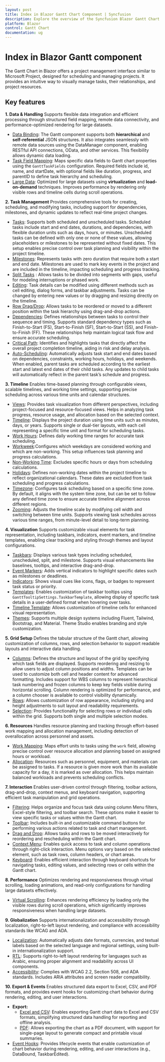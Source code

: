```yaml
---
layout: post
title: Index in Blazor Gantt Chart Component | Syncfusion
description: Explore the overview of the Syncfusion Blazor Gantt Chart component, covering key concepts, functionalities, and usage guidelines.
platform: Blazor
control: Gantt Chart
documentation: ug
---
```


# Index in Blazor Gantt component

The Gantt Chart in Blazor offers a project management interface similar to Microsoft Project, designed for scheduling and managing projects. It provides an intuitive way to visually manage tasks, their relationships, and project resources.

## Key features

**1. Data & Handling** 
Supports flexible data integration and efficient processing through structured field mapping, remote data connectivity, and performance-optimized rendering for large datasets.
   * [Data Binding](https://blazor.syncfusion.com/documentation/gantt-chart/data-binding): The Gantt component supports both **hierarchical** and **self-referential** JSON structures. It also integrates seamlessly with remote data sources using the DataManager component, enabling RESTful API connections, OData, and other services. This flexibility allows dynamic data loading. 
   * [Task Field Mapping](https://blazor.syncfusion.com/documentation/gantt-chart/getting-started-with-web-app#binding-gantt-chart-with-data-and-mapping-task-fields): Maps specific data fields to Gantt chart properties using the `GanttTaskFields` configuration. Required fields include id, name, and startDate, with optional fields like duration, progress, and parentID to define task hierarchy and scheduling.
   * [Large Data](https://blazor.syncfusion.com/documentation/gantt-chart/data-binding#load-child-on-demand): Optimized for large datasets using **virtualization** and **load-on-demand** techniques. Improves performance by rendering only visible rows and timeline cells during scroll operations.

**2. Task Management** 
Provides comprehensive tools for creating, scheduling, and modifying tasks, including support for dependencies,  milestones, and dynamic updates to reflect real-time project changes.
  * [Tasks](https://blazor.syncfusion.com/documentation/gantt-chart/scheduling-tasks): Supports both scheduled and unscheduled tasks. Scheduled tasks include start and end dates, durations, and dependencies, with flexible duration units such as days, hours, or minutes. Unscheduled tasks can be defined with only one or none of these values, allowing placeholders or milestones to be represented without fixed dates. This setup enables precise control over task planning and visibility within the project timeline.
  * [Milestones](https://blazor.syncfusion.com/documentation/gantt-chart/scheduling-tasks#milestone): Represents tasks with zero duration that require both a start and end date. Milestones are used to mark key events in the project and are included in the timeline, impacting scheduling and progress tracking.
  * [Split Tasks](https://blazor.syncfusion.com/documentation/gantt-chart/split-task#split-and-merge-tasks-dynamically) : Allows tasks to be divided into segments with gaps, useful for modeling interruptions or phased work.
  * [Editing](https://blazor.syncfusion.com/documentation/gantt-chart/editing-tasks): Task details can be modified using different methods such as cell editing, dialog forms, and taskbar adjustments. Tasks can be changed by entering new values or by dragging and resizing directly on the timeline. 
  * [Row Drag/Drop](https://blazor.syncfusion.com/documentation/gantt-chart/resource-view#taskbar-drag-and-drop-between-resources): Allows tasks to be reordered or moved to a different position within the task hierarchy using drag-and-drop actions. 
  * [Dependencies](https://blazor.syncfusion.com/documentation/gantt-chart/task-dependencies): Defines relationships between tasks to control their sequence and timing. Supports standard dependency types such as Finish-to-Start (FS), Start-to-Finish (SF), Start-to-Start (SS), and Finish-to-Finish (FF). These relationships help maintain logical task flow and ensure accurate scheduling.
  * [Critical Path](https://blazor.syncfusion.com/documentation/gantt-chart/criticalpath): Identifies and highlights tasks that directly affect the overall project completion timeline, aiding in risk and delay analysis.
  * [Auto-Scheduling](https://blazor.syncfusion.com/documentation/gantt-chart/scheduling-tasks#automatically-scheduled-tasks): Automatically adjusts task start and end dates based on dependencies, constraints, working hours, holidays, and weekends. When enabled, parent tasks are scheduled according to the earliest start and latest end dates of their child tasks. Any updates to child tasks will automatically reflect in the parent task’s schedule and progress.

**3. Timeline** 
Enables time-based planning through configurable views, scalable timelines, and working time settings, supporting precise scheduling across various time units and calendar structures. 
  * [Views](https://blazor.syncfusion.com/documentation/gantt-chart/resources): Provides task visualization from different perspectives, including project-focused and resource-focused views. Helps in analyzing task progress, resource usage, and allocation based on the selected context.
  * [Timeline](https://blazor.syncfusion.com/documentation/gantt-chart/time-line): Displays the project duration using time units such as minutes, days, or years. Supports single or dual-tier layouts, with each cell representing a specific time unit and format for scheduling tasks.
  * [Work Hours](https://blazor.syncfusion.com/documentation/gantt-chart/scheduling-tasks#working-time-range): Defines daily working time ranges for accurate task scheduling. 
  * [Workweek](https://blazor.syncfusion.com/documentation/gantt-chart/scheduling-tasks#weekend-or-non-working-days):Configures which weekdays are considered working and which are non-working. This setup influences task planning and progress calculations.
  * [Non-Working Time](https://blazor.syncfusion.com/documentation/gantt-chart/scheduling-tasks#weekend-or-non-working-days): Excludes specific hours or days from scheduling calculations. 
  * [Holidays](https://blazor.syncfusion.com/documentation/gantt-chart/holidays): Defines non-working dates within the project timeline to reflect organizational calendars. These dates are excluded from task scheduling and progress calculations.
  * [Timezone](https://blazor.syncfusion.com/documentation/gantt-chart/timezone): Configures task scheduling based on a specific time zone. By default, it aligns with the system time zone, but can be set to follow any defined time zone to ensure accurate timeline alignment across different regions.
  * [Zooming](https://blazor.syncfusion.com/documentation/gantt-chart/zooming): Adjusts the timeline scale by modifying cell width and switching between time units. Supports viewing task schedules across various time ranges, from minute-level detail to long-term planning.
 
**4. Visualization** 
Supports customizable visual elements for task representation, including taskbars, indicators, event markers, and timeline templates, enabling clear tracking and styling through themes and layout configurations.
  * [Taskbars](https://blazor.syncfusion.com/documentation/gantt-chart/taskbar): Displays various task types including scheduled, unscheduled, split, and milestone. Supports visual enhancements like baselines, tooltips, and interactive drag-and-drop. 
  * [Event Markers](https://blazor.syncfusion.com/documentation/gantt-chart/event-markers): Adds vertical indicators to highlight specific dates such as milestones or deadlines. 
  * [Indicators](https://blazor.syncfusion.com/documentation/gantt-chart/data-markers): Shows visual cues like icons, flags, or badges to represent task status or priority.
  * [Templates](https://blazor.syncfusion.com/documentation/gantt-chart/taskbar#tooltip-template): Enables customization of taskbar tooltips using `GanttTooltipSettings.TaskbarTemplate`, allowing display of specific task details in a user-defined format when hovering over tasks.
  * [Timeline Template](https://blazor.syncfusion.com/documentation/gantt-chart/time-line#template): Allows customization of timeline cells for enhanced visual representation.
  * [Themes](https://blazor.syncfusion.com/documentation/appearance/theme-studio#common-variables): Supports multiple design systems including Fluent, Tailwind, Bootstrap, and Material. Theme Studio enables branding and style customization.

**5. Grid Setup** 
Defines the tabular structure of the Gantt chart, allowing customization of columns, rows, and selection behavior to support readable layouts and interactive data handling.
  * [Columns](https://blazor.syncfusion.com/documentation/gantt-chart/columns):  Defines the structure and layout of the grid by specifying which task fields are displayed. Supports reordering and resizing to allow users to adjust column positions and widths. Templates can be used to customize both cell and header content for advanced formatting. Includes support for WBS columns to represent hierarchical task numbering and frozen columns to keep key fields visible during horizontal scrolling. Column rendering is optimized for performance, and a column chooser is available to control visibility dynamically.
  * [Rows](https://blazor.syncfusion.com/documentation/gantt-chart/rows): Allows customization of row appearance, including styling and height adjustments to suit layout and readability requirements.
  * [Selection](https://blazor.syncfusion.com/documentation/gantt-chart/selection): Provides functionality for selecting rows or individual cells within the grid. Supports both single and multiple selection modes.

**6. Resources** 
Handles resource planning and tracking through effort-based work mapping and allocation management, including detection of overallocation across personnel and assets.
  * [Work Mapping](https://blazor.syncfusion.com/documentation/gantt-chart/work): Maps effort units to tasks using the `work` field, allowing precise control over resource allocation and planning based on assigned hours or workload.
  * [Allocation](https://blazor.syncfusion.com/documentation/gantt-chart/resource-view#resource-overallocation): Resources such as personnel, equipment, and materials can be assigned to tasks. If a resource is given more work than its available capacity for a day, it is marked as over allocation. This helps maintain balanced workloads and prevents scheduling conflicts.

**7. Interaction** 
Enables user-driven control through filtering, toolbar actions, drag-and-drop, context menus, and keyboard navigation, supporting efficient task manipulation and grid operations.
  * [Filtering](https://blazor.syncfusion.com/documentation/gantt-chart/filtering):  Helps organize and focus task data using column Menu filters, Excel-style filtering, and toolbar search. These options make it easier to view specific tasks or values within the Gantt chart. 
  * [Toolbar](https://blazor.syncfusion.com/documentation/gantt-chart/tool-bar): Includes built-in and customizable command buttons for performing various actions related to task and chart management.
  * [Drag and Drop](https://blazor.syncfusion.com/documentation/gantt-chart/drag-and-drop): Allows tasks and rows to be moved interactively for reordering and rescheduling within the Gantt chart.
  * [Context Menu](https://blazor.syncfusion.com/documentation/gantt-chart/context-menu): Enables quick access to task and column operations through right-click interaction. Menu options vary based on the selected element, such as task rows, column headers, or chart areas.
  * [Keyboard](https://blazor.syncfusion.com/documentation/gantt-chart/accessibility#keyboard-navigation): Enables efficient interaction through keyboard shortcuts for navigating tasks, editing values, and selecting rows or cells within the Gantt chart.

**8. Performance**
Optimizes rendering and responsiveness through virtual scrolling, loading animations, and read-only configurations for handling large datasets effectively.
  * [Virtual Scrolling](https://blazor.syncfusion.com/documentation/gantt-chart/virtualization): Enhances rendering efficiency by loading only the visible rows during scroll operations, which significantly improves responsiveness when handling large datasets.

**9. Globalization**
Supports internationalization and accessibility through localization, right-to-left layout rendering, and compliance with accessibility standards like WCAG and ADA.
  * [Localization](https://blazor.syncfusion.com/documentation/gantt-chart/globalization#localization): Automatically adjusts date formats, currencies, and textual labels based on the selected language and regional settings, using built-in internationalization support.  
  * [RTL](https://blazor.syncfusion.com/documentation/gantt-chart/globalization#right-to-left-rtl): Supports right-to-left layout rendering for languages such as Arabic, ensuring proper alignment and readability across UI components.  
  * [Accessibility](https://blazor.syncfusion.com/documentation/gantt-chart/accessibility): Complies with WCAG 2.2, Section 508, and ADA standards. Includes ARIA attributes and screen reader compatibility.

**10. Export & Events**
Enables structured data export to Excel, CSV, and PDF formats, and provides event hooks for customizing chart behavior during rendering, editing, and user interactions.
  * **Export:**  
    * [Excel and CSV](https://blazor.syncfusion.com/documentation/gantt-chart/excel-export): Enables exporting Gantt chart data to Excel and CSV formats, simplifying structured data handling for reporting and offline analysis.  
    * [PDF](https://blazor.syncfusion.com/documentation/gantt-chart/pdf-export): Allows exporting the chart as a PDF document, with support for single-page layout to generate compact and printable visual summaries.
  * [Event Hooks](https://blazor.syncfusion.com/documentation/gantt-chart/events): Provides lifecycle events that enable customization of chart behavior during rendering, editing, and user interactions (e.g., DataBound, TaskbarEdited).

